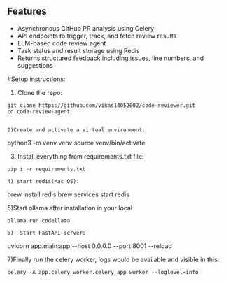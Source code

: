## Features

- Asynchronous GitHub PR analysis using Celery
- API endpoints to trigger, track, and fetch review results
- LLM-based code review agent
- Task status and result storage using Redis
- Returns structured feedback including issues, line numbers, and suggestions



#Setup instructions:

1) Clone the repo:
```
git clone https://github.com/vikas14052002/code-reviewer.git
cd code-review-agent


2)Create and activate a virtual environment:
```
python3 -m venv venv
source venv/bin/activate

3) Install everything from requirements.txt file:
```
pip i -r requirements.txt

4) start redis(Mac OS):
```
brew install redis
brew services start redis

5)Start ollama after installation in your local
```
ollama run codellama

6)  Start FastAPI server:

```
uvicorn app.main:app --host 0.0.0.0 --port 8001 --reload

7)Finally run the celery worker, logs would be available and visible in this:
```
celery -A app.celery_worker.celery_app worker --loglevel=info